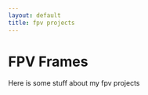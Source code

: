 ```yaml
---
layout: default
title: fpv projects
---
```


# FPV Frames

Here is some stuff about my fpv projects
